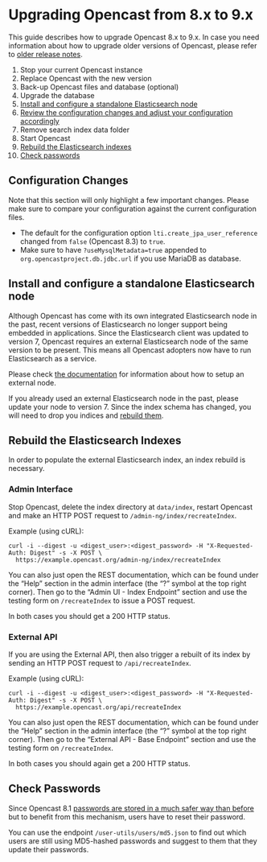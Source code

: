 Upgrading Opencast from 8.x to 9.x
==================================

This guide describes how to upgrade Opencast 8.x to 9.x. In case you need information about how to upgrade older
versions of Opencast, please refer to [older release notes](https://docs.opencast.org).

1. Stop your current Opencast instance
2. Replace Opencast with the new version
3. Back-up Opencast files and database (optional)
4. Upgrade the database
5. [Install and configure a standalone Elasticsearch node](#install-and-configure-a-standalone-elasticsearch-node)
6. [Review the configuration changes and adjust your configuration accordingly](#configuration-changes)
7. Remove search index data folder
8. Start Opencast
9. [Rebuild the Elasticsearch indexes](#rebuild-the-elasticsearch-indexes)
10. [Check passwords](#check-passwords)

Configuration Changes
---------------------

Note that this section will only highlight a few important changes.
Please make sure to compare your configuration against the current configuration files.

- The default for the configuration option `lti.create_jpa_user_reference` changed from `false` (Opencast 8.3) to `true`.
- Make sure to have `?useMysqlMetadata=true` appended to `org.opencastproject.db.jdbc.url` if you use MariaDB as
  database.

Install and configure a standalone Elasticsearch node
-----------------------------------------------------

Although Opencast has come with its own integrated Elasticsearch node in the past, recent versions of Elasticsearch no
longer support being embedded in applications.
Since the Elasticsearch client was updated to version 7, Opencast requires an external Elasticsearch node of the same
version to be present. This means all Opencast adopters now have to run Elasticsearch as a service.

Please check [the documentation](modules/searchindex/elasticsearch.md) for information about how to setup an external node.

If you already used an external Elasticsearch node in the past, please update your node to version 7. Since the index
schema has changed, you will need to drop you indices and [rebuild them](#rebuild-the-elasticsearch-indexes).

Rebuild the Elasticsearch Indexes
----------------------------------

In order to populate the external Elasticsearch index, an index rebuild is necessary.

### Admin Interface

Stop Opencast, delete the index directory at `data/index`, restart Opencast and make an HTTP POST request to
`/admin-ng/index/recreateIndex`.

Example (using cURL):

    curl -i --digest -u <digest_user>:<digest_password> -H "X-Requested-Auth: Digest" -s -X POST \
      https://example.opencast.org/admin-ng/index/recreateIndex

You can also just open the REST documentation, which can be found under the “Help” section in the admin interface (the
“?” symbol at the top right corner). Then go to the “Admin UI - Index Endpoint” section and use the testing form on
`/recreateIndex` to issue a POST request.

In both cases you should get a 200 HTTP status.

### External API

If you are using the External API, then also trigger a rebuilt of its index by sending an HTTP POST request to
`/api/recreateIndex`.

Example (using cURL):

    curl -i --digest -u <digest_user>:<digest_password> -H "X-Requested-Auth: Digest" -s -X POST \
      https://example.opencast.org/api/recreateIndex

You can also just open the REST documentation, which can be found under the “Help” section in the admin interface (the
“?” symbol at the top right corner). Then go to the “External API - Base Endpoint” section and use the testing form on
`/recreateIndex`.

In both cases you should again get a 200 HTTP status.


Check Passwords
---------------

Since Opencast 8.1 [passwords are stored in a much safer way than before
](https://github.com/opencast/opencast/security/advisories/GHSA-h362-m8f2-5x7c)
but to benefit from this mechanism, users have to reset their password.

You can use the endpoint `/user-utils/users/md5.json` to find out which users are still using MD5-hashed passwords and
suggest to them that they update their passwords.
